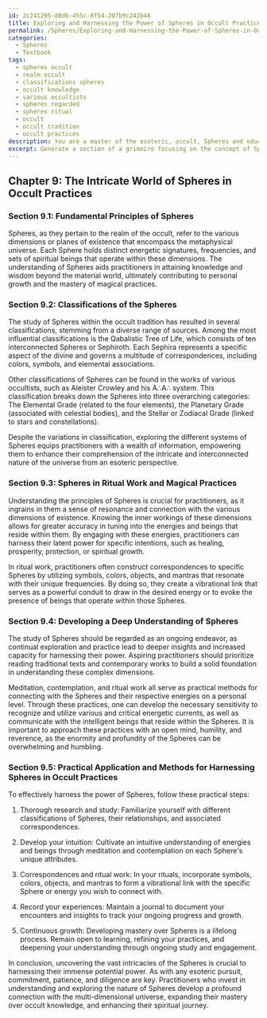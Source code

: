 ```yaml
---
id: 2c241295-d8d6-455c-8f54-207b9c242b48
title: Exploring and Harnessing the Power of Spheres in Occult Practices
permalink: /Spheres/Exploring-and-Harnessing-the-Power-of-Spheres-in-Occult-Practices/
categories:
  - Spheres
  - Textbook
tags:
  - spheres occult
  - realm occult
  - classifications spheres
  - occult knowledge
  - various occultists
  - spheres regarded
  - spheres ritual
  - occult
  - occult tradition
  - occult practices
description: You are a master of the esoteric, occult, Spheres and education, you have written many textbooks on the subject in ways that provide students with rich and deep understanding of the subject. You are being asked to write textbook-like sections on a topic and you do it with full context, explainability, and reliability in accuracy to the true facts of the topic at hand, in a textbook style that a student would easily be able to learn from, in a rich, engaging, and contextual way. Always include relevant context (such as formulas and history), related concepts, and in a way that someone can gain deep insights from.
excerpt: Generate a section of a grimoire focusing on the concept of Spheres within the realm of the occult. Provide an in-depth explanation of the fundamental principles of Spheres, their classifications, and how they relate to the esoteric and magical practices. Include information on the role of Spheres in ritual work and the significance of developing a deep understanding of this concept for aspiring occult practitioners. Additionally, provide guidance on the practical application and methods for harnessing the power of Spheres in various occult practices.
---
```

## Chapter 9: The Intricate World of Spheres in Occult Practices

### Section 9.1: Fundamental Principles of Spheres

Spheres, as they pertain to the realm of the occult, refer to the various dimensions or planes of existence that encompass the metaphysical universe. Each Sphere holds distinct energetic signatures, frequencies, and sets of spiritual beings that operate within these dimensions. The understanding of Spheres aids practitioners in attaining knowledge and wisdom beyond the material world, ultimately contributing to personal growth and the mastery of magical practices.

### Section 9.2: Classifications of the Spheres

The study of Spheres within the occult tradition has resulted in several classifications, stemming from a diverse range of sources. Among the most influential classifications is the Qabalistic Tree of Life, which consists of ten interconnected Spheres or Sephiroth. Each Sephira represents a specific aspect of the divine and governs a multitude of correspondences, including colors, symbols, and elemental associations.

Other classifications of Spheres can be found in the works of various occultists, such as Aleister Crowley and his A∴A∴ system. This classification breaks down the Spheres into three overarching categories: The Elemental Grade (related to the four elements), the Planetary Grade (associated with celestial bodies), and the Stellar or Zodiacal Grade (linked to stars and constellations).

Despite the variations in classification, exploring the different systems of Spheres equips practitioners with a wealth of information, empowering them to enhance their comprehension of the intricate and interconnected nature of the universe from an esoteric perspective.

### Section 9.3: Spheres in Ritual Work and Magical Practices

Understanding the principles of Spheres is crucial for practitioners, as it ingrains in them a sense of resonance and connection with the various dimensions of existence. Knowing the inner workings of these dimensions allows for greater accuracy in tuning into the energies and beings that reside within them. By engaging with these energies, practitioners can harness their latent power for specific intentions, such as healing, prosperity, protection, or spiritual growth.

In ritual work, practitioners often construct correspondences to specific Spheres by utilizing symbols, colors, objects, and mantras that resonate with their unique frequencies. By doing so, they create a vibrational link that serves as a powerful conduit to draw in the desired energy or to evoke the presence of beings that operate within those Spheres.

### Section 9.4: Developing a Deep Understanding of Spheres

The study of Spheres should be regarded as an ongoing endeavor, as continual exploration and practice lead to deeper insights and increased capacity for harnessing their power. Aspiring practitioners should prioritize reading traditional texts and contemporary works to build a solid foundation in understanding these complex dimensions.

Meditation, contemplation, and ritual work all serve as practical methods for connecting with the Spheres and their respective energies on a personal level. Through these practices, one can develop the necessary sensitivity to recognize and utilize various and critical energetic currents, as well as communicate with the intelligent beings that reside within the Spheres. It is important to approach these practices with an open mind, humility, and reverence, as the enormity and profundity of the Spheres can be overwhelming and humbling.

### Section 9.5: Practical Application and Methods for Harnessing Spheres in Occult Practices

To effectively harness the power of Spheres, follow these practical steps:

1. Thorough research and study: Familiarize yourself with different classifications of Spheres, their relationships, and associated correspondences.

2. Develop your intuition: Cultivate an intuitive understanding of energies and beings through meditation and contemplation on each Sphere's unique attributes.

3. Correspondences and ritual work: In your rituals, incorporate symbols, colors, objects, and mantras to form a vibrational link with the specific Sphere or energy you wish to connect with.

4. Record your experiences: Maintain a journal to document your encounters and insights to track your ongoing progress and growth.

5. Continuous growth: Developing mastery over Spheres is a lifelong process. Remain open to learning, refining your practices, and deepening your understanding through ongoing study and engagement.

In conclusion, uncovering the vast intricacies of the Spheres is crucial to harnessing their immense potential power. As with any esoteric pursuit, commitment, patience, and diligence are key. Practitioners who invest in understanding and exploring the nature of Spheres develop a profound connection with the multi-dimensional universe, expanding their mastery over occult knowledge, and enhancing their spiritual journey.
